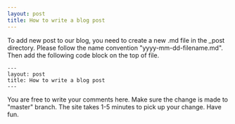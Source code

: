 ```yaml
---
layout: post
title: How to write a blog post
---
```


To add new post to our blog, you need to create a new .md file in the _post directory. Please follow the name convention "yyyy-mm-dd-filename.md". Then add the following code block on the top of file. 
```
---
layout: post
title: How to write a blog post
---

```

You are free to write your comments here. Make sure the change is made to "master" branch. The site takes 1-5 minutes to pick up your change. 
Have fun. 
